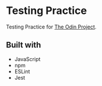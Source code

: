 # Testing Practice

Testing Practice for [The Odin Project](https://www.theodinproject.com/).

## Built with

* JavaScript
* npm
* ESLint
* Jest

